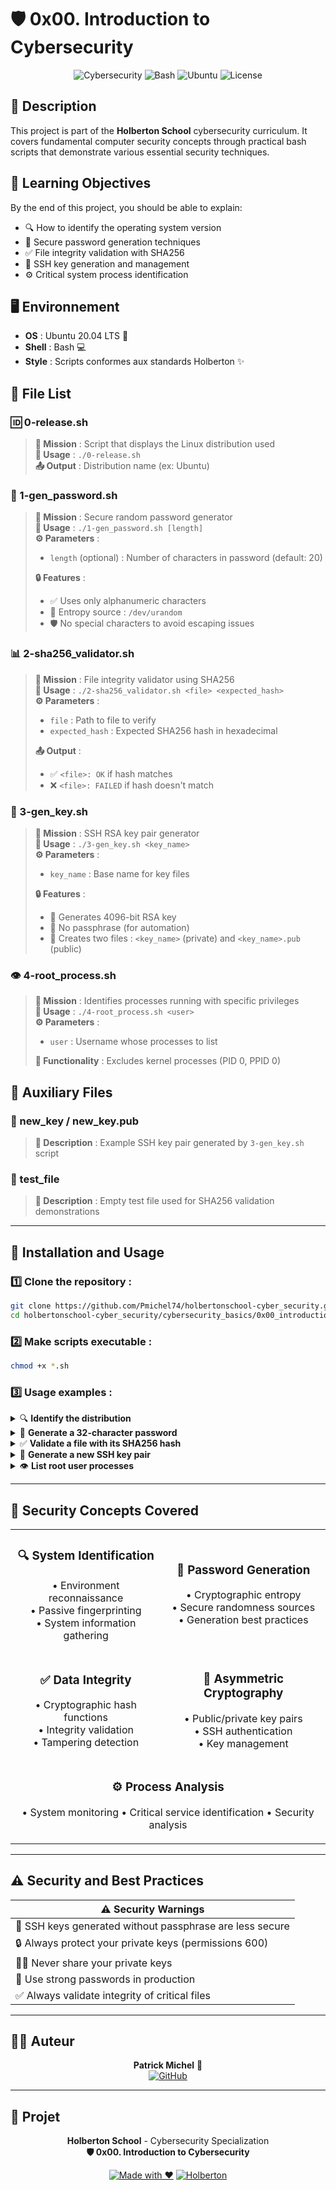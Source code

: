 # 🛡️ 0x00. Introduction to Cybersecurity

<div align="center">

![Cybersecurity](https://img.shields.io/badge/Cybersecurity-Introduction-red?style=for-the-badge&logo=security&logoColor=white)
![Bash](https://img.shields.io/badge/Bash-Scripts-green?style=for-the-badge&logo=gnu-bash&logoColor=white)
![Ubuntu](https://img.shields.io/badge/Ubuntu-20.04-orange?style=for-the-badge&logo=ubuntu&logoColor=white)
![License](https://img.shields.io/badge/License-MIT-blue?style=for-the-badge)

</div>

## 📖 Description
This project is part of the **Holberton School** cybersecurity curriculum. It covers fundamental computer security concepts through practical bash scripts that demonstrate various essential security techniques.

## 🎯 Learning Objectives
By the end of this project, you should be able to explain:
- 🔍 How to identify the operating system version
- 🔐 Secure password generation techniques
- ✅ File integrity validation with SHA256
- 🔑 SSH key generation and management
- ⚙️ Critical system process identification

## 🖥️ Environnement
- **OS** : Ubuntu 20.04 LTS 🐧
- **Shell** : Bash 💻
- **Style** : Scripts conformes aux standards Holberton ✨

## 📂 File List

### 🆔 0-release.sh
> **🎯 Mission** : Script that displays the Linux distribution used  
> **🚀 Usage** : `./0-release.sh`  
> **📤 Output** : Distribution name (ex: Ubuntu)

### 🔑 1-gen_password.sh
> **🎯 Mission** : Secure random password generator  
> **🚀 Usage** : `./1-gen_password.sh [length]`  
> **⚙️ Parameters** :
> - `length` (optional) : Number of characters in password (default: 20)
> 
> **🔒 Features** :
> - ✅ Uses only alphanumeric characters
> - 🎲 Entropy source : `/dev/urandom`
> - 🛡️ No special characters to avoid escaping issues

### 📊 2-sha256_validator.sh
> **🎯 Mission** : File integrity validator using SHA256  
> **🚀 Usage** : `./2-sha256_validator.sh <file> <expected_hash>`  
> **⚙️ Parameters** :
> - `file` : Path to file to verify
> - `expected_hash` : Expected SHA256 hash in hexadecimal
> 
> **📤 Output** : 
> - ✅ `<file>: OK` if hash matches
> - ❌ `<file>: FAILED` if hash doesn't match

### 🔐 3-gen_key.sh
> **🎯 Mission** : SSH RSA key pair generator  
> **🚀 Usage** : `./3-gen_key.sh <key_name>`  
> **⚙️ Parameters** :
> - `key_name` : Base name for key files
> 
> **🔒 Features** :
> - 🔢 Generates 4096-bit RSA key
> - 🚫 No passphrase (for automation)
> - 📁 Creates two files : `<key_name>` (private) and `<key_name>.pub` (public)

### 👁️ 4-root_process.sh
> **🎯 Mission** : Identifies processes running with specific privileges  
> **🚀 Usage** : `./4-root_process.sh <user>`  
> **⚙️ Parameters** :
> - `user` : Username whose processes to list
> 
> **🧠 Functionality** : Excludes kernel processes (PID 0, PPID 0)

## 📁 Auxiliary Files

### 🔐 new_key / new_key.pub
> **📝 Description** : Example SSH key pair generated by `3-gen_key.sh` script

### 🧪 test_file
> **📝 Description** : Empty test file used for SHA256 validation demonstrations

---

## 🚀 Installation and Usage

### 1️⃣ **Clone the repository** :
```bash
git clone https://github.com/Pmichel74/holbertonschool-cyber_security.git
cd holbertonschool-cyber_security/cybersecurity_basics/0x00_introduction_cybersecurity
```

### 2️⃣ **Make scripts executable** :
```bash
chmod +x *.sh
```

### 3️⃣ **Usage examples** :

<details>
<summary>🔍 <strong>Identify the distribution</strong></summary>

```bash
./0-release.sh
# Output : Ubuntu
```
</details>

<details>
<summary>🔐 <strong>Generate a 32-character password</strong></summary>

```bash
./1-gen_password.sh 32
# Output : 8kF9mN2pQ7xR5tY1wE3nI6oU4sA0hG2z
```
</details>

<details>
<summary>✅ <strong>Validate a file with its SHA256 hash</strong></summary>

```bash
./2-sha256_validator.sh test_file e3b0c44298fc1c149afbf4c8996fb92427ae41e4649b934ca495991b7852b855
# Output : test_file: OK
```
</details>

<details>
<summary>🔑 <strong>Generate a new SSH key pair</strong></summary>

```bash
./3-gen_key.sh my_new_key
# Creates : my_new_key (private) + my_new_key.pub (public)
```
</details>

<details>
<summary>👁️ <strong>List root user processes</strong></summary>

```bash
./4-root_process.sh root
# Shows all root processes (except kernel)
```
</details>

---

## 🧠 Security Concepts Covered

<table>
<tr>
<td align="center">
<h3>🔍 System Identification</h3>
<p>• Environment reconnaissance<br>
• Passive fingerprinting<br>
• System information gathering</p>
</td>
<td align="center">
<h3>🔐 Password Generation</h3>
<p>• Cryptographic entropy<br>
• Secure randomness sources<br>
• Generation best practices</p>
</td>
</tr>
<tr>
<td align="center">
<h3>✅ Data Integrity</h3>
<p>• Cryptographic hash functions<br>
• Integrity validation<br>
• Tampering detection</p>
</td>
<td align="center">
<h3>🔑 Asymmetric Cryptography</h3>
<p>• Public/private key pairs<br>
• SSH authentication<br>
• Key management</p>
</td>
</tr>
<tr>
<td align="center" colspan="2">
<h3>⚙️ Process Analysis</h3>
<p>• System monitoring • Critical service identification • Security analysis</p>
</td>
</tr>
</table>

---

## ⚠️ Security and Best Practices

<div align="center">

| ⚠️ **Security Warnings** |
|---|
| 🚫 SSH keys generated without passphrase are less secure |
| 🔒 Always protect your private keys (permissions 600) |
| 🙅‍♂️ Never share your private keys |
| 💪 Use strong passwords in production |
| ✅ Always validate integrity of critical files |

</div>

---

## 👨‍💻 Auteur

<div align="center">

**Patrick Michel** 🚀  
[![GitHub](https://img.shields.io/badge/GitHub-Pmichel74-black?style=for-the-badge&logo=github)](https://github.com/Pmichel74)

</div>

---

## 🏫 Projet

<div align="center">

**Holberton School** - Cybersecurity Specialization  
**🛡️ 0x00. Introduction to Cybersecurity**

[![Made with ❤️](https://img.shields.io/badge/Made%20with-❤️-red?style=for-the-badge)](https://github.com/Pmichel74)
[![Holberton](https://img.shields.io/badge/Holberton-School-blue?style=for-the-badge&logo=holberton&logoColor=white)](https://www.holbertonschool.com/)

</div>